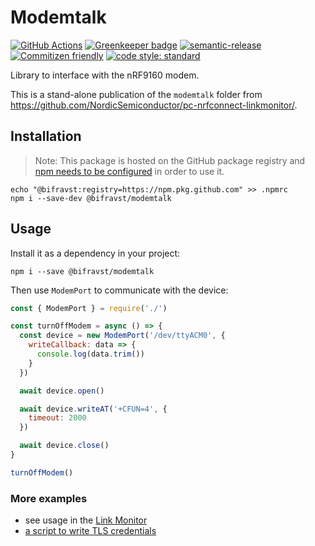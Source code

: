 # Modemtalk

[![GitHub Actions](https://github.com/bifravst/modemtalk/workflows/Test%20and%20Release/badge.svg)](https://github.com/bifravst/modemtalk/actions)
[![Greenkeeper badge](https://badges.greenkeeper.io/bifravst/modemtalk.svg)](https://greenkeeper.io/)
[![semantic-release](https://img.shields.io/badge/%20%20%F0%9F%93%A6%F0%9F%9A%80-semantic--release-e10079.svg)](https://github.com/semantic-release/semantic-release)
[![Commitizen friendly](https://img.shields.io/badge/commitizen-friendly-brightgreen.svg)](http://commitizen.github.io/cz-cli/)
[![code style: standard](https://img.shields.io/badge/code_style-standard-brightgreen.svg)](https://standardjs.com/)

Library to interface with the nRF9160 modem.

This is a stand-alone publication of the `modemtalk` folder from https://github.com/NordicSemiconductor/pc-nrfconnect-linkmonitor/.

## Installation

> Note: This package is hosted on the GitHub package registry and 
> [npm needs to be configured](https://help.github.com/en/articles/configuring-npm-for-use-with-github-package-registry#installing-a-package)
> in order to use it.

    echo "@bifravst:registry=https://npm.pkg.github.com" >> .npmrc
    npm i --save-dev @bifravst/modemtalk

## Usage

Install it as a dependency in your project:

    npm i --save @bifravst/modemtalk

Then use `ModemPort` to communicate with the device:

```javascript
const { ModemPort } = require('./')

const turnOffModem = async () => {
  const device = new ModemPort('/dev/ttyACM0', {
    writeCallback: data => {
      console.log(data.trim())
    }
  })

  await device.open()

  await device.writeAT('+CFUN=4', {
    timeout: 2000
  })

  await device.close()
}

turnOffModem()
```

### More examples

- see usage in the [Link Monitor](https://github.com/NordicSemiconductor/pc-nrfconnect-linkmonitor/search?q=modemport&unscoped_q=modemport)
- [a script to write TLS credentials](https://github.com/bifravst/aws/blob/15c65558419914d0d5b4bed5d4f98b3128957da3/cli/commands/flash-cert.ts)
